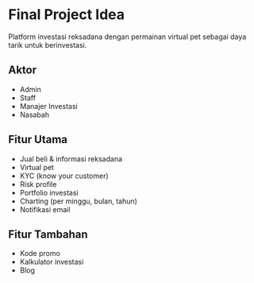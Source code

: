# Final Project Idea

Platform investasi reksadana dengan permainan virtual pet sebagai daya tarik untuk berinvestasi.

## Aktor
* Admin
* Staff
* Manajer Investasi
* Nasabah

## Fitur Utama
* Jual beli & informasi reksadana
* Virtual pet
* KYC (know your customer)
* Risk profile
* Portfolio investasi
* Charting (per minggu, bulan, tahun)
* Notifikasi email

## Fitur Tambahan
* Kode promo
* Kalkulator investasi
* Blog

